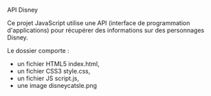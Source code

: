 API Disney

Ce projet JavaScript utilise une API (interface de programmation d'applications) pour récupérer des informations sur des personnages Disney. 

Le dossier comporte : 
- un fichier HTML5 index.html,
- un fichier CSS3 style.css,
- un fichier JS script.js,
- une image disneycatsle.png
